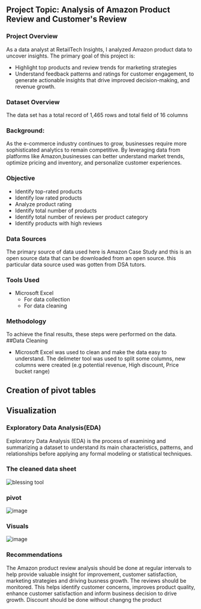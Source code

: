 ## Project Topic: Analysis of Amazon Product Review and Customer's Review

### Project Overview
As a data analyst at RetailTech Insights, I analyzed Amazon product data to uncover insights. 
The primary goal of this project is:
 - Highlight top products and review trends for marketing strategies
 - Understand feedback patterns and ratings for customer engagement, to generate actionable insights that drive improved decision-making, and revenue growth.

### Dataset Overview
The data set has a total record of 1,465 rows and total field of 16 columns 

### Background:
As the e-commerce industry continues to grow, businesses require more sophisticated analytics to remain competitive. By leveraging data from platforms like Amazon,businesses can better understand market trends, optimize pricing and inventory, and personalize customer experiences.

### Objective
 - Identify top-rated products
 - Identify low rated products
 - Analyze product rating
 - Identify total number of products
 - Identify total number of reviews per product category
 - Identify products with high reviews 

### Data Sources
The primary source of data used here is Amazon Case Study and this is an open source data that can be downloaded from an open source. this particular data source used was gotten from DSA tutors.

### Tools Used
- Microsoft Excel 
  - For data collection
  - For data cleaning

### Methodology
To achieve the final results, these steps were performed on the data.
##Data Cleaning
 - Microsoft Excel was used to clean and make the data easy to understand. The delimeter tool was used to split some columns, new columns were created (e.g potential revenue, High discount, Price bucket range)
## Creation of pivot tables
## Visualization

### Exploratory Data Analysis(EDA)
Exploratory Data Analysis (EDA) is the process of examining and summarizing a dataset to understand its main characteristics, patterns, and relationships before applying any formal modeling or statistical techniques.

### The cleaned data sheet
![blessing tool](https://github.com/user-attachments/assets/58c1a6bf-52e4-4d60-9e5a-aba6fccecc95)

### pivot
![image](https://github.com/user-attachments/assets/24458e0d-928b-471f-b2e2-4e1686223f67)

### Visuals
![image](https://github.com/user-attachments/assets/95044c44-3c90-440c-b8fb-8d83f20de27a)

### Recommendations
The Amazon product review analysis should be done at regular intervals to help provide valuable insight for improvement, customer satisfaction, marketing strategies and driving busness growth. 
The reviews should be monitored. This helps identify customer concerns, improves product quality, enhance customer satisfaction and inform business decision to drive growth. 
Discount should be done without changng the product



